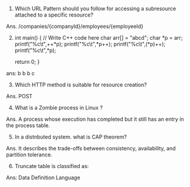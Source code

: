 1. Which URL Pattern should you follow for accessing a subresource attached to a specific resource?

Ans. /companies/{companyId}/employees/{employeeId}
   
2. int main() {
    // Write C++ code here
    char arr[] = "abcd";
    char *p = arr;
    printf("%c\t",++*p);
    printf("%c\t",*p++);
    printf("%c\t",(*p)++);
    printf("%c\t",*p);

    return 0;
} 

ans: b b b c

3. Which HTTP method is suitable for resource creation?
   
Ans. POST

4. What is a Zombie process in Linux ?
   
Ans. A process whose execution has completed but it still has an entry in the process table.

5. In a distnbuted system. what is CAP theorem?

Ans. It describes the trade-offs between consistency, availability, and partition tolerance.

6. Truncate table is classified as:

Ans: Data Definition Language